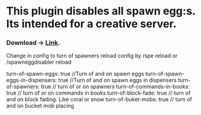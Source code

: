 # This plugin disables all spawn egg:s. Its intended for a creative server. 
### Download -> [Link](https://github.com/lukasabbe/SpawnEggDisabler/releases/tag/Released).
Change in config to turn of spawners
reload config by /spe reload or /spawneggdisabler reload


turn-of-spawn-eggs: true //Turn of and on spawn eggs
turn-of-spawn-eggs-in-dispensers: true //Turn of and on spawn eggs in dispensers
turn-of-spawners: true // turn of or on spawners
turn-of-commands-in-books: true // turn of or on commands in books
turn-of-block-fade: true // turn of and on block fading. Like coral or snow 
turn-of-buket-mobs: true // turn of and on bucket mob placing 
